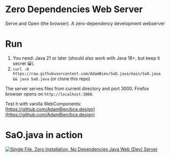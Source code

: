 # Zero Dependencies Web Server
Serve and Open (the browser). A zero-dependency development webserver

# Run

1. You need: Java 21 or later (should also work with Java 18+, but keep it secret 😀).
2. `curl -O  https://raw.githubusercontent.com/AdamBien/SaO.java/main/SaO.java && java SaO.java` (or clone this repo)

The server serves files from current directory and port 3000. Firefox browser opens on 
`http://localhost:3000`.


Test it with vanilla WebComponents: [https://github.com/AdamBien/bce.design](https://github.com/AdamBien/bce.design)

# SaO.java in action


[![Single File, Zero Installation, No Dependencies Java Web (Dev) Server](https://i.ytimg.com/vi/pkpaUHuT9Rg/mqdefault.jpg)](https://www.youtube.com/embed/pkpaUHuT9Rg?rel=0)
